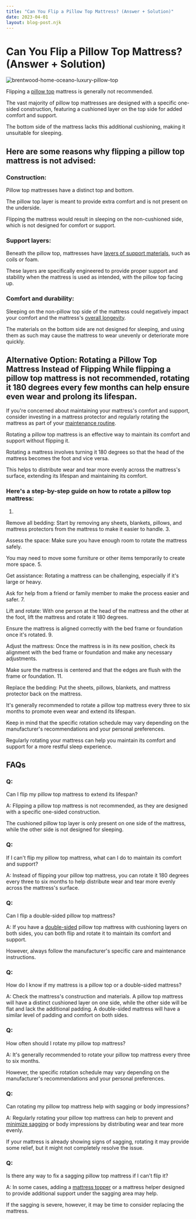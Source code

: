 ```yaml
---
title: "Can You Flip a Pillow Top Mattress? (Answer + Solution)"
date: 2023-04-01
layout: blog-post.njk
---
```


# Can You Flip a Pillow Top Mattress? (Answer + Solution) 

![brentwood-home-oceano-luxury-pillow-top](/images/blog/BrentwoodHomeOceanoMattress5_1200x-1024x1024.jpeg)

 Flipping a [pillow top](/blog/best-pillow-top-mattress/) mattress is generally not recommended.

The vast majority of pillow top mattresses are designed with a specific one-sided construction, featuring a cushioned layer on the top side for added comfort and support.

The bottom side of the mattress lacks this additional cushioning, making it unsuitable for sleeping.

## Here are some reasons why flipping a pillow top mattress is not advised: 

### Construction:

 Pillow top mattresses have a distinct top and bottom.

The pillow top layer is meant to provide extra comfort and is not present on the underside.

Flipping the mattress would result in sleeping on the non-cushioned side, which is not designed for comfort or support. 

### Support layers:

 Beneath the pillow top, mattresses have [layers of support materials](https://www.sleepfoundation.org/mattress-construction/mattress-comfort-layers), such as coils or foam.

These layers are specifically engineered to provide proper support and stability when the mattress is used as intended, with the pillow top facing up. 

### Comfort and durability:

 Sleeping on the non-pillow top side of the mattress could negatively impact your comfort and the mattress's [overall longevity](https://www.techradar.com/news/how-long-does-a-mattress-last).

The materials on the bottom side are not designed for sleeping, and using them as such may cause the mattress to wear unevenly or deteriorate more quickly.

## Alternative Option: Rotating a Pillow Top Mattress Instead of Flipping While flipping a pillow top mattress is not recommended, rotating it 180 degrees every few months can help ensure even wear and prolong its lifespan.

If you're concerned about maintaining your mattress's comfort and support, consider investing in a mattress protector and regularly rotating the mattress as part of your [maintenance routine](https://home-wizard.com/article/mattress-care-guide).

Rotating a pillow top mattress is an effective way to maintain its comfort and support without flipping it.

Rotating a mattress involves turning it 180 degrees so that the head of the mattress becomes the foot and vice versa.

This helps to distribute wear and tear more evenly across the mattress's surface, extending its lifespan and maintaining its comfort. 

### Here's a step-by-step guide on how to rotate a pillow top mattress:

 1.

Remove all bedding: Start by removing any sheets, blankets, pillows, and mattress protectors from the mattress to make it easier to handle. 3.

Assess the space: Make sure you have enough room to rotate the mattress safely.

You may need to move some furniture or other items temporarily to create more space. 5.

Get assistance: Rotating a mattress can be challenging, especially if it's large or heavy.

Ask for help from a friend or family member to make the process easier and safer. 7.

Lift and rotate: With one person at the head of the mattress and the other at the foot, lift the mattress and rotate it 180 degrees.

Ensure the mattress is aligned correctly with the bed frame or foundation once it's rotated. 9.

Adjust the mattress: Once the mattress is in its new position, check its alignment with the bed frame or foundation and make any necessary adjustments.

Make sure the mattress is centered and that the edges are flush with the frame or foundation. 11.

Replace the bedding: Put the sheets, pillows, blankets, and mattress protector back on the mattress.

It's generally recommended to rotate a pillow top mattress every three to six months to promote even wear and extend its lifespan.

Keep in mind that the specific rotation schedule may vary depending on the manufacturer's recommendations and your personal preferences.

Regularly rotating your mattress can help you maintain its comfort and support for a more restful sleep experience.

## FAQs 

### Q:

 Can I flip my pillow top mattress to extend its lifespan?

A: Flipping a pillow top mattress is not recommended, as they are designed with a specific one-sided construction.

The cushioned pillow top layer is only present on one side of the mattress, while the other side is not designed for sleeping. 

### Q:

 If I can't flip my pillow top mattress, what can I do to maintain its comfort and support?

A: Instead of flipping your pillow top mattress, you can rotate it 180 degrees every three to six months to help distribute wear and tear more evenly across the mattress's surface. 

### Q:

 Can I flip a double-sided pillow top mattress?

A: If you have a [double-sided](/blog/double-sided-mattress/) pillow top mattress with cushioning layers on both sides, you can both flip and rotate it to maintain its comfort and support.

However, always follow the manufacturer's specific care and maintenance instructions. 

### Q:

 How do I know if my mattress is a pillow top or a double-sided mattress?

A: Check the mattress's construction and materials. A pillow top mattress will have a distinct cushioned layer on one side, while the other side will be flat and lack the additional padding. A double-sided mattress will have a similar level of padding and comfort on both sides. 

### Q:

 How often should I rotate my pillow top mattress?

A: It's generally recommended to rotate your pillow top mattress every three to six months.

However, the specific rotation schedule may vary depending on the manufacturer's recommendations and your personal preferences. 

### Q:

 Can rotating my pillow top mattress help with sagging or body impressions?

A: Regularly rotating your pillow top mattress can help to prevent and [minimize sagging](/blog/how-to-fix-a-sagging-mattress/) or body impressions by distributing wear and tear more evenly.

If your mattress is already showing signs of sagging, rotating it may provide some relief, but it might not completely resolve the issue. 

### Q:

 Is there any way to fix a sagging pillow top mattress if I can't flip it?

A: In some cases, adding a [mattress topper](/blog/cal-king-mattress-topper/) or a mattress helper designed to provide additional support under the sagging area may help.

If the sagging is severe, however, it may be time to consider replacing the mattress. 

